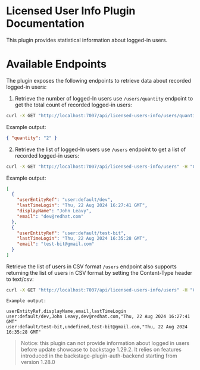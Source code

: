 # Licensed User Info Plugin Documentation

This plugin provides statistical information about logged-in users.

# Available Endpoints

The plugin exposes the following endpoints to retrieve data about recorded logged-in users:

1. Retrieve the number of logged-In users
   use `/users/quantity` endpoint to get the total count of recorded logged-in users:

```bash
curl -X GET "http://localhost:7007/api/licensed-users-info/users/quantity" -H "Content-Type: application/json" -H "Authorization: Bearer $token"
```

Example output:

```json
{ "quantity": "2" }
```

2. Retrieve the list of logged-In users
   use `/users` endpoint to get a list of recorded logged-in users:

```bash
curl -X GET "http://localhost:7007/api/licensed-users-info/users" -H "Content-Type: application/json" -H "Authorization: Bearer $token"
```

Example output:

```json
[
  {
    "userEntityRef": "user:default/dev",
    "lastTimeLogin": "Thu, 22 Aug 2024 16:27:41 GMT",
    "displayName": "John Leavy",
    "email": "dev@redhat.com"
  },
  {
    "userEntityRef": "user:default/test-bit",
    "lastTimeLogin": "Thu, 22 Aug 2024 16:35:28 GMT",
    "email": "test-bit@gmail.com"
  }
]
```

Retrieve the list of users in CSV format `/users` endpoint also supports returning the list of users in CSV format by setting the Content-Type header to text/csv:

```bash
curl -X GET "http://localhost:7007/api/licensed-users-info/users" -H "Content-Type: text/csv" -H "Authorization: Bearer $token"
```

```text
Example output:

userEntityRef,displayName,email,lastTimeLogin
user:default/dev,John Leavy,dev@redhat.com,"Thu, 22 Aug 2024 16:27:41 GMT"
user:default/test-bit,undefined,test-bit@gmail.com,"Thu, 22 Aug 2024 16:35:28 GMT"
```

> Notice: this plugin can not provide information about logged in users before update showcase to backstage 1.29.2. It relies on features introduced in the backstage-plugin-auth-backend starting from version 1.28.0
